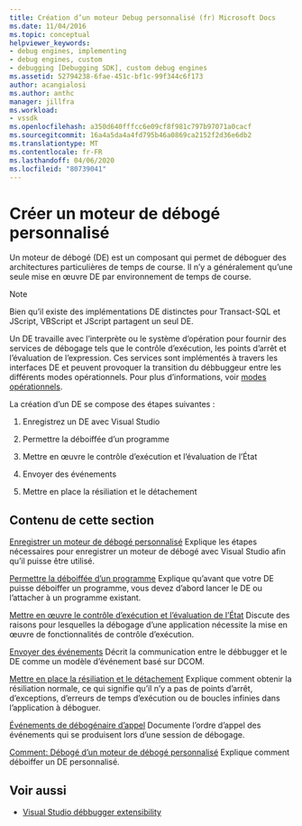 ```yaml
---
title: Création d’un moteur Debug personnalisé (fr) Microsoft Docs
ms.date: 11/04/2016
ms.topic: conceptual
helpviewer_keywords:
- debug engines, implementing
- debug engines, custom
- debugging [Debugging SDK], custom debug engines
ms.assetid: 52794238-6fae-451c-bf1c-99f344c6f173
author: acangialosi
ms.author: anthc
manager: jillfra
ms.workload:
- vssdk
ms.openlocfilehash: a350d640fffcc6e09cf8f981c797b97071a0cacf
ms.sourcegitcommit: 16a4a5da4a4fd795b46a0869ca2152f2d36e6db2
ms.translationtype: MT
ms.contentlocale: fr-FR
ms.lasthandoff: 04/06/2020
ms.locfileid: "80739041"
---
```

# <a name="create-a-custom-debug-engine"></a>Créer un moteur de débogé personnalisé
Un moteur de débogé (DE) est un composant qui permet de déboguer des architectures particulières de temps de course. Il n’y a généralement qu’une seule mise en œuvre DE par environnement de temps de course.

> [!NOTE]
> Bien qu’il existe des implémentations DE distinctes pour Transact-SQL et JScript, VBScript et JScript partagent un seul DE.

 Un DE travaille avec l’interprète ou le système d’opération pour fournir des services de débogage tels que le contrôle d’exécution, les points d’arrêt et l’évaluation de l’expression. Ces services sont implémentés à travers les interfaces DE et peuvent provoquer la transition du débbuggeur entre les différents modes opérationnels. Pour plus d’informations, voir [modes opérationnels](../../extensibility/debugger/operational-modes.md).

 La création d’un DE se compose des étapes suivantes :

1. Enregistrez un DE avec Visual Studio

2. Permettre la déboiffée d’un programme

3. Mettre en œuvre le contrôle d’exécution et l’évaluation de l’État

4. Envoyer des événements

5. Mettre en place la résiliation et le détachement

## <a name="in-this-section"></a>Contenu de cette section
 [Enregistrer un moteur de débogé personnalisé](../../extensibility/debugger/registering-a-custom-debug-engine.md) Explique les étapes nécessaires pour enregistrer un moteur de débogé avec Visual Studio afin qu’il puisse être utilisé.

 [Permettre la déboiffée d’un programme](../../extensibility/debugger/enabling-a-program-to-be-debugged.md) Explique qu’avant que votre DE puisse déboiffer un programme, vous devez d’abord lancer le DE ou l’attacher à un programme existant.

 [Mettre en œuvre le contrôle d’exécution et l’évaluation de l’État](../../extensibility/debugger/execution-control-and-state-evaluation.md) Discute des raisons pour lesquelles la débogage d’une application nécessite la mise en œuvre de fonctionnalités de contrôle d’exécution.

 [Envoyer des événements](../../extensibility/debugger/sending-events.md) Décrit la communication entre le débbugger et le DE comme un modèle d’événement basé sur DCOM.

 [Mettre en place la résiliation et le détachement](../../extensibility/debugger/termination-and-detaching.md) Explique comment obtenir la résiliation normale, ce qui signifie qu’il n’y a pas de points d’arrêt, d’exceptions, d’erreurs de temps d’exécution ou de boucles infinies dans l’application à déboguer.

 [Événements de débogénaire d’appel](../../extensibility/debugger/calling-debugger-events.md) Documente l’ordre d’appel des événements qui se produisent lors d’une session de débogage.

 [Comment: Débogé d’un moteur de débogé personnalisé](../../extensibility/debugger/how-to-debug-a-custom-debug-engine.md) Explique comment déboiffer un DE personnalisé.

## <a name="see-also"></a>Voir aussi
- [Visual Studio débbugger extensibility](../../extensibility/debugger/visual-studio-debugger-extensibility.md)
